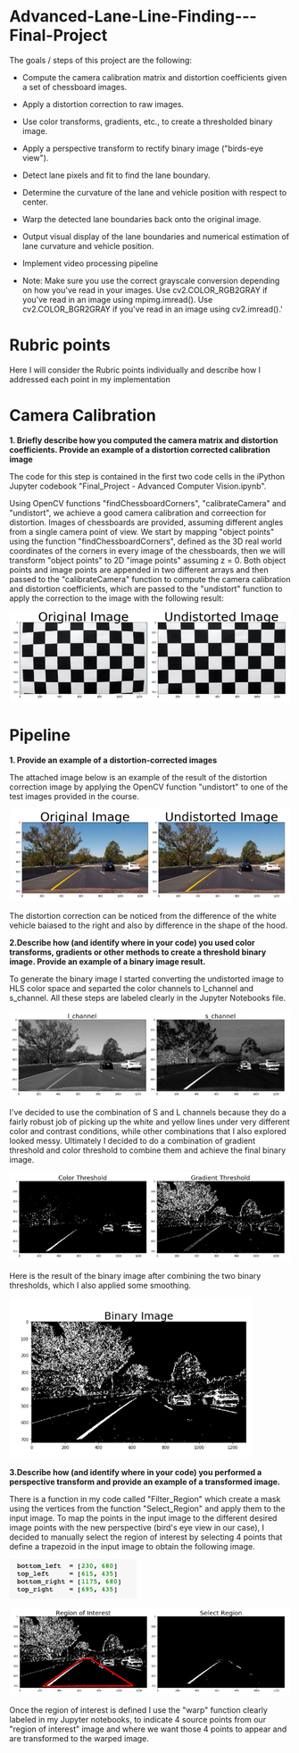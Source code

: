 # Advanced-Lane-Line-Finding---Final-Project
The goals / steps of this project are the following:

* Compute the camera calibration matrix and distortion coefficients given a set of chessboard images.
* Apply a distortion correction to raw images.
* Use color transforms, gradients, etc., to create a thresholded binary image.
* Apply a perspective transform to rectify binary image ("birds-eye view").
* Detect lane pixels and fit to find the lane boundary.
* Determine the curvature of the lane and vehicle position with respect to center.
* Warp the detected lane boundaries back onto the original image.
* Output visual display of the lane boundaries and numerical estimation of lane curvature and vehicle position.
* Implement video processing pipeline


* Note: Make sure you use the correct grayscale conversion depending on how you've read in your images. Use cv2.COLOR_RGB2GRAY if you've read in an image using mpimg.imread(). Use cv2.COLOR_BGR2GRAY if you've read in an image using cv2.imread().'

# Rubric points
Here I will consider the Rubric points individually and describe how I addressed each point in my implementation

# Camera Calibration
**1. Briefly describe how you computed the camera matrix and distortion coefficients. Provide an example of a distortion corrected calibration image**

The code for this step is contained in the first two code cells in the iPython Jupyter codebook "Final_Project - Advanced Computer Vision.ipynb".

Using OpenCV functions "findChessboardCorners", "calibrateCamera" and "undistort", we achieve a good camera calibration and correection for distortion. Images of chessboards are provided, assuming different angles from a single camera point of view. We start by mapping "object points" using the function "findChessboardCorners", defined as the 3D real world coordinates of the corners in every image of the chessboards, then we will transform "object points" to 2D "image points" assuming z = 0. Both object points and image points are appended in two different arrays and then passed to the "calibrateCamera" function to compute the camera calibration and distortion coefficients, which are passed to the "undistort" function to apply the correction to the image with the following result: 

![](Images/Undistorted%20Checkerboard.png)

# Pipeline

**1. Provide an example of a distortion-corrected images**

The attached image below is an example of the result of the distortion correction image by applying the OpenCV function "undistort" to one of the test images provided in the course. 

![](Images/Example1.png)

The distortion correction can be noticed from the difference of the white vehicle baiased to the right and also by difference in the shape of the hood. 

**2.Describe how (and identify where in your code) you used color transforms, gradients or other methods to create a threshold binary image. Provide an example of a binary image result.**

To generate the binary image I started converting the undistorted image to HLS color space and separted the color channels to l_channel and s_channel. All these steps are labeled clearly in the Jupyter Notebooks file. 

![](Images/HLS.png)

I've decided to use the combination of S and L channels because they do a fairly robust job of picking up the white and yellow lines under very different color and contrast conditions, while other combinations that I also explored looked messy. Ultimately I decided to do a combination of gradient threshold and color threshold to combine them and achieve the final binary image. 

![](Images/ColorGradientThreshold.png)

Here is the result of the binary image after combining the two binary thresholds, which I also applied some smoothing. 

![](Images/BinaryImage1.png)
              
**3.Describe how (and identify where in your code) you performed a perspective transform and provide an example of a transformed image.**

There is a function in my code called "Filter_Region" which create a mask using the vertices from the function "Select_Region" and apply them to the input image. To map the points in the input image to the different desired image points with the new perspective (bird's eye view in our case), I decided to manually select the region of interest by selecting 4 points that define a trapezoid in the input image to obtain the following image.   

![](Images/4points1.png)

![](Images/RegionOfInteres1.png)

Once the region of interest is defined I use the "warp" function clearly labeled in my Jupyter notebooks, to indicate 4 source points from our "region of interest" image and where we want those 4 points to appear and are transformed to the warped image.






